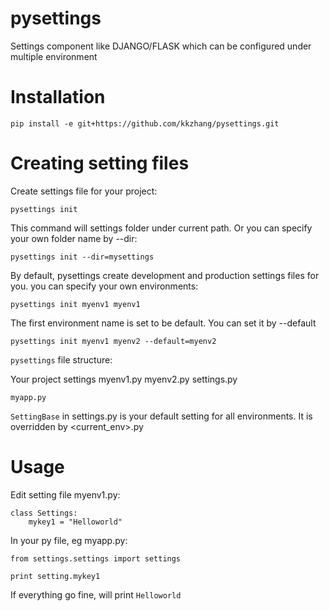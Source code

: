 pysettings
==========

Settings component like DJANGO/FLASK which can be configured under multiple environment

Installation
====

    pip install -e git+https://github.com/kkzhang/pysettings.git

Creating setting files
====

Create settings file for your project:

    pysettings init

This command will settings folder under current path. Or you can specify your own folder name by --dir:

    pysettings init --dir=mysettings

By default, pysettings create development and production settings files for you. you can specify your own environments:

    pysettings init myenv1 myenv1

The first environment name is set to be default. You can set it by --default

    pysettings init myenv1 myenv2 --default=myenv2

`pysettings` file structure:

Your project
    settings
        myenv1.py
        myenv2.py
        settings.py

    myapp.py

`SettingBase` in settings.py is your default setting for all environments. It is overridden by  <current_env>.py

Usage
====

Edit setting file myenv1.py:

    class Settings:
        mykey1 = "Helloworld"

In your py file, eg myapp.py:

    from settings.settings import settings

    print setting.mykey1

If everything go fine, will print `Helloworld`
